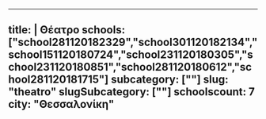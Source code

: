 
---
title: |
   Θέατρο
schools: ["school281120182329","school301120182134","school151120180724","school231120180305","school231120180851","school281120180612","school281120181715"]
subcategory: [""]
slug: "theatro"
slugSubcategory: [""]
schoolscount: 7
city: "Θεσσαλονίκη"
---


